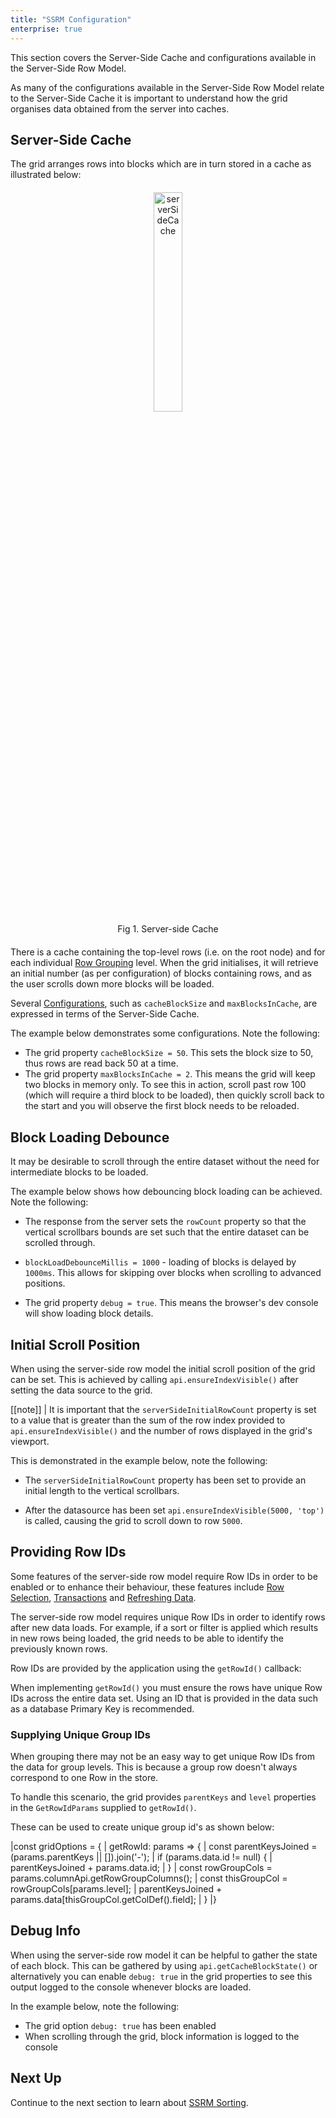 ```yaml
---
title: "SSRM Configuration"
enterprise: true
---
```


This section covers the Server-Side Cache and configurations available in the Server-Side Row Model.

As many of the configurations available in the Server-Side Row Model relate to the Server-Side Cache it is important to
understand how the grid organises data obtained from the server into caches.

## Server-Side Cache

The grid arranges rows into blocks which are in turn stored in a cache as illustrated below:

<div style="text-align: center; margin-top: 20px; margin-bottom: 20px;">
    <img src="resources/serverSideCache.png" alt="serverSideCache" style="width: 30%;" />
    <div>Fig 1. Server-side Cache</div>
</div>

There is a cache containing the top-level rows (i.e. on the root node) and for each individual [Row Grouping](/server-side-model-grouping/)
level. When the grid initialises, it will retrieve an initial number (as per configuration) of blocks containing rows,
and as the user scrolls down more blocks will be loaded.

Several [Configurations](/server-side-model-api-reference/), such as `cacheBlockSize` and `maxBlocksInCache`, are expressed in terms of the Server-Side Cache.

The example below demonstrates some configurations. Note the following:

- The grid property `cacheBlockSize = 50`. This sets the block size to 50, thus rows are read back 50 at a time.
- The grid property `maxBlocksInCache = 2`. This means the grid will keep two blocks in memory only. To see this in action, scroll past row 100 (which will require a third block to be loaded), then quickly scroll back to the start and you will observe the first block needs to be reloaded.

<grid-example title='Cache Configurations' name='cache-configurations' type='generated' options='{ "enterprise": true, "modules": ["serverside"] }'></grid-example>

## Block Loading Debounce

It may be desirable to scroll through the entire dataset without the need for intermediate blocks to be loaded. 

The example below shows how debouncing block loading can be achieved. Note the following:

- The response from the server sets the `rowCount` property so that the vertical scrollbars bounds are set such that the entire dataset can be scrolled through.

- `blockLoadDebounceMillis = 1000` - loading of blocks is delayed by `1000ms`. This allows for skipping over blocks when scrolling to advanced positions.

- The grid property `debug = true`. This means the browser's dev console will show loading block details.

<grid-example title='Block Loading Debounce' name='block-load-debounce' type='generated' options='{ "enterprise": true, "modules": ["serverside", "menu", "columnpanel"] }'></grid-example>

## Initial Scroll Position

When using the server-side row model the initial scroll position of the grid can be set. This is achieved by calling 
`api.ensureIndexVisible()` after setting the data source to the grid. 

[[note]]
| It is important that the `serverSideInitialRowCount` property is set to a value that is greater than the sum of the row index provided to `api.ensureIndexVisible()` and the number of rows displayed in the grid's viewport.

This is demonstrated in the example below, note the following:

- The `serverSideInitialRowCount` property has been set to provide an initial length to the vertical scrollbars.

- After the datasource has been set `api.ensureIndexVisible(5000, 'top')` is called, causing the grid to scroll down to row `5000`.

<grid-example title='Initial Scroll Position' name='initial-scroll-position' type='generated' options='{ "enterprise": true, "modules": ["serverside", "menu", "columnpanel"] }'></grid-example>

## Providing Row IDs

Some features of the server-side row model require Row IDs in order to be enabled or to enhance their behaviour, these features include [Row Selection](/server-side-model-selection/),
[Transactions](/server-side-model-updating-transactions/) and [Refreshing Data](/server-side-model-updating-refresh/).

The server-side row model requires unique Row IDs in order to identify rows after new data loads. For example, if a sort or filter is applied which results in new rows being loaded, the grid needs
to be able to identify the previously known rows.

Row IDs are provided by the application using the `getRowId()` callback:

<api-documentation source='grid-options/properties.json' section='rowModels' names='["getRowId"]' ></api-documentation>

When implementing `getRowId()` you must ensure the rows have unique Row IDs across the entire data set. Using an ID that
is provided in the data such as a database Primary Key is recommended.

### Supplying Unique Group IDs

When grouping there may not be an easy way to get unique Row IDs from the data for group levels. This is because a group
row doesn't always correspond to one Row in the store. 

To handle this scenario, the grid provides `parentKeys` and `level` properties in the `GetRowIdParams` supplied to `getRowId()`.

These can be used to create unique group id's as shown below:

<snippet>
|const gridOptions = {
|   getRowId: params => {
|       const parentKeysJoined = (params.parentKeys || []).join('-');
|       if (params.data.id != null) {
|           parentKeysJoined + params.data.id;
|       }
|       const rowGroupCols = params.columnApi.getRowGroupColumns();
|       const thisGroupCol = rowGroupCols[params.level];
|       parentKeysJoined + params.data[thisGroupCol.getColDef().field];
|    }
|}
</snippet>

## Debug Info

When using the server-side row model it can be helpful to gather the state of each block. This can be gathered by using `api.getCacheBlockState()` or alternatively you can enable `debug: true` in the grid properties to see this output logged to the console whenever blocks are loaded. 

In the example below, note the following:
- The grid option `debug: true` has been enabled
- When scrolling through the grid, block information is logged to the console

<grid-example title='Cache Block State' name='cache-block-state' type='generated' options='{ "enterprise": true, "modules": ["serverside", "menu", "columnpanel"] }'></grid-example>

## Next Up

Continue to the next section to learn about [SSRM Sorting](/server-side-model-sorting/).
